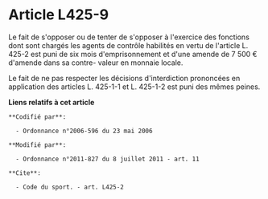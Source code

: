 # Article L425-9

Le fait de s'opposer ou de tenter de s'opposer à l'exercice des fonctions dont sont chargés les agents de contrôle habilités
en vertu de l'article L. 425-2 est puni de six mois d'emprisonnement et d'une amende de 7 500 € d'amende dans sa contre-
valeur en monnaie locale. 

Le fait de ne pas respecter les décisions d'interdiction prononcées en application des articles L. 425-1-1 et L. 425-1-2 est
puni des mêmes peines.

**Liens relatifs à cet article**

	**Codifié par**:

	  - Ordonnance n°2006-596 du 23 mai 2006

	**Modifié par**:

	  - Ordonnance n°2011-827 du 8 juillet 2011 - art. 11

	**Cite**:

	  - Code du sport. - art. L425-2
